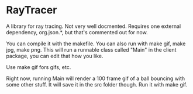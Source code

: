 # RayTracer
A library for ray tracing. Not very well docmented.
Requires one external dependency, org.json.*, but that's commented out for now.

You can compile it with the makefile. You can also run with make gif, make jpg, make png.
This will run a runnable class called "Main" in the client package, you can edit that how you like.

Use make gif fors gifs, etc.

Right now, running Main will render a 100 frame gif of a ball bouncing with some other stuff. It will save it in the src folder though. Run it with make gif.